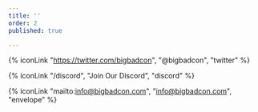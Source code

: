 ```yaml
---
title: ''
order: 2
published: true

---
```

{% iconLink "https://twitter.com/bigbadcon", "@bigbadcon", "twitter" %}

{% iconLink "/discord", "Join Our Discord", "discord" %}

{% iconLink "mailto:info@bigbadcon.com", "info@bigbadcon.com", "envelope" %}